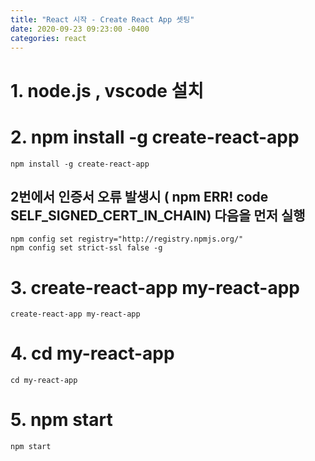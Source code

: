 ```yaml
---
title: "React 시작 - Create React App 셋팅"
date: 2020-09-23 09:23:00 -0400
categories: react
---
```


# 1. node.js , vscode 설치

# 2. npm install -g create-react-app

```
npm install -g create-react-app
```

## 2번에서 인증서 오류 발생시 ( npm ERR! code SELF_SIGNED_CERT_IN_CHAIN) 다음을 먼저 실행

```
npm config set registry="http://registry.npmjs.org/"
npm config set strict-ssl false -g 
```

# 3. create-react-app my-react-app
```
create-react-app my-react-app
```

# 4. cd my-react-app
```
cd my-react-app
```

# 5. npm start
```
npm start
```
